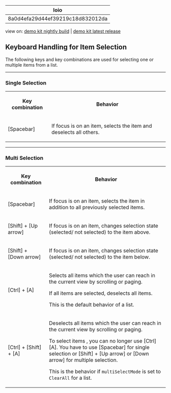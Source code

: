 <!-- loio8a0d4efa29d44ef39219c18d832012da -->

| loio |
| -----|
| 8a0d4efa29d44ef39219c18d832012da |

<div id="loio">

view on: [demo kit nightly build](https://openui5nightly.hana.ondemand.com/#/topic/8a0d4efa29d44ef39219c18d832012da) | [demo kit latest release](https://openui5.hana.ondemand.com/#/topic/8a0d4efa29d44ef39219c18d832012da)</div>

## Keyboard Handling for Item Selection

The following keys and key combinations are used for selecting one or multiple items from a list.

***

### Single Selection


<table>
<tr>
<th>

Key combination



</th>
<th>

Behavior



</th>
</tr>
<tr>
<td>

[Spacebar\]



</td>
<td>

If focus is on an item, selects the item and deselects all others.



</td>
</tr>
</table>

***

### Multi Selection


<table>
<tr>
<th>

Key combination



</th>
<th>

Behavior



</th>
</tr>
<tr>
<td>

[Spacebar\]



</td>
<td>

If focus is on an item, selects the item in addition to all previously selected items.



</td>
</tr>
<tr>
<td>

 [Shift\] + [Up arrow\] 



</td>
<td>

If focus is on an item, changes selection state \(selected/ not selected\) to the item above.



</td>
</tr>
<tr>
<td>

 [Shift\] + [Down arrow\] 



</td>
<td>

If focus is on an item, changes selection state \(selected/ not selected\) to the item below.



</td>
</tr>
<tr>
<td>

 [Ctrl\] + [A\] 



</td>
<td>

Selects all items which the user can reach in the current view by scrolling or paging.

If all items are selected, deselects all items.

This is the default behavior of a list.



</td>
</tr>
<tr>
<td>

 [Ctrl\] + [Shift\] + [A\] 



</td>
<td>

Deselects all items which the user can reach in the current view by scrolling or paging.

To select items , you can no longer use [Ctrl\][A\]. You have to use [Spacebar\] for single selection or  [Shift\] + [Up arrow\]  or [Down arrow\] for multiple selection.

This is the behavior if `multiSelectMode` is set to `ClearAll` for a list.



</td>
</tr>
</table>


